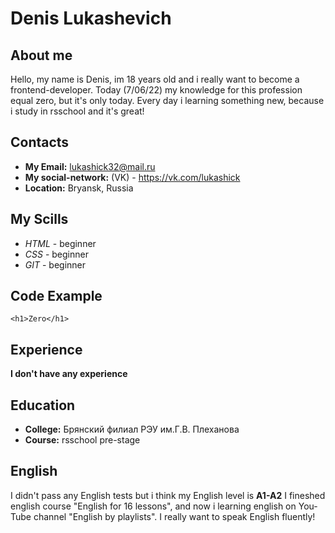 # Denis Lukashevich 

## About me
Hello, my name is Denis, im 18 years old and i really want to become a frontend-developer.
Today (7/06/22) my knowledge for this profession equal zero, but it's only today.
Every day i learning something new, because i study in rsschool and it's great!

## Contacts
* **My Email:** lukashick32@mail.ru
* **My social-network:** (VK) - https://vk.com/lukashick 
* **Location:** Bryansk, Russia

## My Scills
* *HTML* - beginner
* *CSS*  - beginner
* *GIT*  - beginner

## Code Example
``` <h1>Zero</h1> ```

## Experience
**I don't have any experience**

## Education
* **College:** Брянский филиал РЭУ им.Г.В. Плеханова 
* **Course:** rsschool pre-stage

## English
 I didn't pass any English tests but i think my English level is **A1-A2**
 I fineshed english course "English for 16 lessons", and now i learning english on You-Tube channel "English by playlists".
 I really want to speak English fluently!


